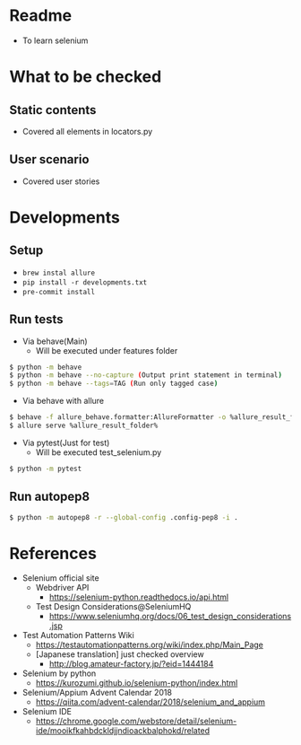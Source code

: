 # Readme
* To learn selenium

# What to be checked
## Static contents
* Covered all elements in locators.py

## User scenario
* Covered user stories

# Developments
## Setup

* ```brew instal allure```
* ```pip install -r developments.txt```
* ```pre-commit install```

## Run tests
* Via behave(Main)
   * Will be executed under features folder

```bash
$ python -m behave
$ python -m behave --no-capture (Output print statement in terminal)
$ python -m behave --tags=TAG (Run only tagged case)
```

* Via behave with allure

```bash
$ behave -f allure_behave.formatter:AllureFormatter -o %allure_result_folder% ./features
$ allure serve %allure_result_folder%
```

* Via pytest(Just for test)
   * Will be executed test_selenium.py

```bash
$ python -m pytest
```

## Run autopep8

```bash
$ python -m autopep8 -r --global-config .config-pep8 -i .
```

# References
* Selenium official site
   * Webdriver API
      * https://selenium-python.readthedocs.io/api.html
   * Test Design Considerations@SeleniumHQ
      * https://www.seleniumhq.org/docs/06_test_design_considerations.jsp
* Test Automation Patterns Wiki
   * https://testautomationpatterns.org/wiki/index.php/Main_Page
   * [Japanese translation] just checked overview
      * http://blog.amateur-factory.jp/?eid=1444184
* Selenium by python
   * https://kurozumi.github.io/selenium-python/index.html
* Selenium/Appium Advent Calendar 2018
   * https://qiita.com/advent-calendar/2018/selenium_and_appium
* Selenium IDE
   * https://chrome.google.com/webstore/detail/selenium-ide/mooikfkahbdckldjjndioackbalphokd/related
 